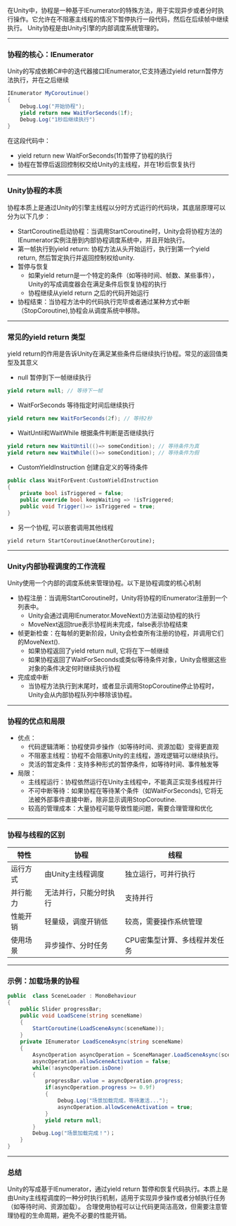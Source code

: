 在Unity中，协程是一种基于IEnumerator的特殊方法，用于实现异步或者分时执行操作。它允许在不阻塞主线程的情况下暂停执行一段代码，然后在后续帧中继续执行。
Unity协程是由Unity引擎的内部调度系统管理的。

--------------------------------------------------------------------------------
### 协程的核心：IEnumerator
Unity的写成依赖C#中的迭代器接口IEnumerator,它支持通过yield return暂停方法执行，并在之后继续
```c#
IEnumerator MyCoroutinue()
{
    Debug.Log("开始协程");
    yield return new WaitForSeconds(1f);
    Debug.Log("1秒后继续执行")
}
```
在这段代码中：
+ yield return new WaitForSeconds(1f)暂停了协程的执行
+ 协程在暂停后返回控制权交给Unity的主线程，并在1秒后恢复执行
--------------------------------------------------------------------------------
### Unity协程的本质
协程本质上是通过Unity的引擎主线程以分时方式运行的代码块，其底层原理可以分为以下几步：
 + StartCoroutine启动协程：当调用StartCoroutine时，Unity会将协程方法的IEnumerator实例注册到内部协程调度系统中，并且开始执行。
 + 第一帧执行到yield return: 协程方法从头开始运行，执行到第一个yield return, 然后暂定执行并返回控制权给unity.
 + 暂停与恢复
    - 如果yield return是一个特定的条件（如等待时间、帧数、某些事件），Unity的写成调度器会在满足条件后恢复协程的执行
    - 协程继续从yield return 之后的代码开始运行
 + 协程结束：当协程方法中的代码执行完毕或者通过某种方式中断（StopCoroutine),协程会从调度系统中移除。
--------------------------------------------------------------------------------
### 常见的yield return 类型
yield return的作用是告诉Unity在满足某些条件后继续执行协程。常见的返回值类型及其意义
+ null 暂停到下一帧继续执行
```c#
yield return null; // 等待下一帧
```
+ WaitForSeconds 等待指定时间后继续执行
```c#
yield return new WaitForSeconds(2f); // 等待2秒
```
+ WaitUntil和WaitWhile 根据条件判断是否继续执行
```c#
yield return new WaitUntil(()=> someCondition); // 等待条件为真
yield return new WaitWhile(()=> someCondition); // 等待条件为假
```
+ CustomYieldInstruction 创建自定义的等待条件
```c#
public class WaitForEvent:CustomYieldInstruction
{
    private bool isTriggered = false;
    public override bool keepWaiting => !isTriggered;
    public void Trigger()=> isTriggered = true;
}
```
+ 另一个协程, 可以嵌套调用其他线程
```
yield return StartCoroutinue(AnotherCoroutine);
```
--------------------------------------------------------------------------------
### Unity内部协程调度的工作流程
Unity使用一个内部的调度系统来管理协程。以下是协程调度的核心机制
+ 协程注册：当调用StartCoroutine时，Unity将协程的IEnumerator注册到一个列表中。
  - Unity会通过调用IEnumerator.MoveNext()方法驱动协程的执行
  - MoveNext返回true表示协程尚未完成，false表示协程结束
+ 帧更新检查：在每帧的更新阶段，Unity会检查所有注册的协程，并调用它们的MoveNext().
  - 如果协程返回了yield return null, 它将在下一帧继续
  - 如果协程返回了WaitForSeconds或类似等待条件对象，Unity会根据这些对象的条件决定何时继续执行协程
+ 完成或中断
  - 当协程方法执行到末尾时，或者显示调用StopCoroutine停止协程时，Unity会从内部协程队列中移除该协程。
--------------------------------------------------------------------------------
### 协程的优点和局限
+ 优点：
  + 代码逻辑清晰：协程使异步操作（如等待时间、资源加载）变得更直观
  + 不阻塞主线程：协程不会阻塞Unity的主线程，游戏逻辑可以继续执行。
  + 灵活的暂定条件：支持多种形式的暂停条件，如等待时间、事件触发等   
+ 局限：
  + 主线程运行：协程依然运行在Unity主线程中，不能真正实现多线程并行
  + 不可中断等待：如果协程在等待某个条件（如WaitForSeconds), 它将无法被外部事件直接中断，除非显示调用StopCoroutine.
  + 较高的管理成本：大量协程可能导致性能问题，需要合理管理和优化
--------------------------------------------------------------------------------
### 协程与线程的区别
|特性|协程|线程|
|-------|-------|-------|
|运行方式|由Unity主线程调度|独立运行，可并行执行|
|并行能力|无法并行，只能分时执行|支持并行|
|性能开销|轻量级，调度开销低|较高，需要操作系统管理|
|使用场景|异步操作、分时任务|CPU密集型计算、多线程并发任务|
--------------------------------------------------------------------------------
### 示例：加载场景的协程
```c#
public  class SceneLoader : MonoBehaviour
{
    public Slider progressBar;
    public void LoadScene(string sceneName)
    {
        StartCoroutine(LoadSceneAsync(sceneName));    
    }
    private IEnumerator LoadSceneAsync(string sceneName)
    {
        AsyncOperation asyncOperation = SceneManager.LoadSceneAsync(sceneName) ;
        asyncOperation.allowSceneActivation = false;
        while(!asyncOperation.isDone)   
        {
            progressBar.value = asyncOperation.progress;
            if(asyncOperation.progress >= 0.9f)
            {
                Debug.Log("场景加载完成，等待激活...");
                asyncOperation.allowSceneActivation = true;            
            }  
            yield return null;      
        }
        Debug.Log("场景加载完成！")；
    }
}
```
--------------------------------------------------------------------------------
### 总结
Unity的写成基于IEnumerator，通过yield return 暂停和恢复代码执行。本质上是由Unity主线程调度的一种分时执行机制，适用于实现异步操作或者分帧执行任务（如等待时间、资源加载）。
合理使用协程可以让代码更简洁高效，但需要注意管理协程的生命周期，避免不必要的性能开销。
